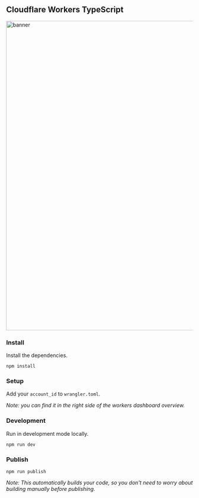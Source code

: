 ## Cloudflare Workers TypeScript

<img width="836" alt="banner" src="https://user-images.githubusercontent.com/29705703/147551562-52329b45-099f-4c14-9c9d-c1239c626cb9.png">

### Install

Install the dependencies.

```
npm install
```

### Setup

Add your `account_id` to `wrangler.toml`.

_Note: you can find it in the right side of the workers dashboard overview._

### Development

Run in development mode locally.

```
npm run dev
```

### Publish

```
npm run publish
```

_Note: This automatically builds your code, so you don't need to worry about building manually before publishing._
